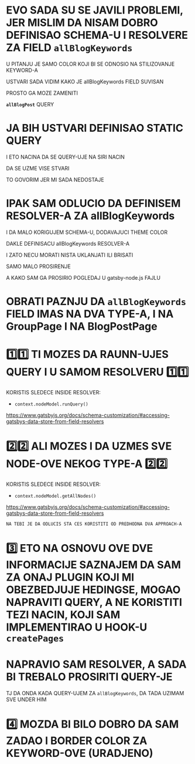 # EVO SADA SU SE JAVILI PROBLEMI, JER MISLIM DA NISAM DOBRO DEFINISAO SCHEMA-U I RESOLVERE ZA FIELD `allBlogKeywords`

U PITANJU JE SAMO COLOR KOJI BI SE ODNOSIO NA STILIZOVANJE KEYWORD-A

USTVARI SADA VIDIM KAKO JE allBlogKeywords FIELD SUVISAN

PROSTO GA MOZE ZAMENITI

**`allBlogPost`** QUERY

# JA BIH USTVARI DEFINISAO STATIC QUERY

I ETO NACINA DA SE QUERY-UJE NA SIRI NACIN

DA SE UZME VISE STVARI

TO GOVORIM JER MI SADA NEDOSTAJE

# IPAK SAM ODLUCIO DA DEFINISEM RESOLVER-A ZA allBlogKeywords

I DA MALO KORIGUJEM SCHEMA-U, DODAVAJUCI THEME COLOR

DAKLE DEFINISACU allBlogKeywords RESOLVER-A

I ZATO NECU MORATI NISTA UKLANJATI ILI BRISATI

SAMO MALO PROSIRENJE

A KAKO SAM GA PROSIRIO POGLEDAJ U gatsby-node.js FAJLU

# OBRATI PAZNJU DA `allBlogKeywords` FIELD IMAS NA DVA TYPE-A, I NA GroupPage I NA BlogPostPage

# :one::one: TI MOZES DA RAUNN-UJES QUERY I U SAMOM RESOLVERU :one::one:

KORISTIS SLEDECE INSIDE RESOLVER:

- `context.nodeModel.runQuery()`

<https://www.gatsbyjs.org/docs/schema-customization/#accessing-gatsbys-data-store-from-field-resolvers>

# :two::two: ALI MOZES I DA UZMES SVE NODE-OVE NEKOG TYPE-A :two::two:

KORISTIS SLEDECE INSIDE RESOLVER:

- `context.nodeModel.getAllNodes()`

<https://www.gatsbyjs.org/docs/schema-customization/#accessing-gatsbys-data-store-from-field-resolvers>

`NA TEBI JE DA ODLUCIS STA CES KORISTITI OD PREDHODNA DVA APPROACH-A`

# :three: ETO NA OSNOVU OVE DVE INFORMACIJE SAZNAJEM DA SAM ZA ONAJ PLUGIN KOJI MI OBEZBEDJUJE HEDINGSE, MOGAO NAPRAVITI QUERY, A NE KORISTITI TEZI NACIN, KOJI SAM IMPLEMENTIRAO U HOOK-U `createPages`

# NAPRAVIO SAM RESOLVER, A SADA BI TREBALO PROSIRITI QUERY-JE

TJ DA ONDA KADA QUERY-UJEM ZA `allBlogKeywords`, DA TADA UZIMAM SVE UNDER HIM

# :four: MOZDA BI BILO DOBRO DA SAM ZADAO I BORDER COLOR ZA KEYWORD-OVE (URADJENO)
